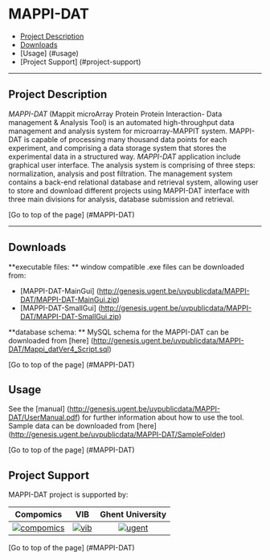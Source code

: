# MAPPI-DAT

 * [Project Description](#project-description)
 * [Downloads](#downloads)
 * [Usage] (#usage)
 * [Project Support] (#project-support)

----

## Project Description

*MAPPI-DAT* (Mappit microArray Protein Protein Interaction- Data management & Analysis Tool) is an automated high-throughput data management and analysis system for microarray-MAPPIT system. MAPPI-DAT is capable of processing many thousand data points for each experiment, and comprising a data storage system that stores the experimental data in a structured way. 
*MAPPI-DAT* application include graphical user interface. The analysis system is comprising of three steps: normalization, analysis and post filtration. The management system contains a back-end relational database and retrieval system, allowing user to store and download different projects using MAPPI-DAT interface with three main divisions for analysis, database submission and retrieval.

[Go to top of the page] (#MAPPI-DAT)

----

## Downloads
**executable files: **
window compatible .exe files can be downloaded from:
  * [MAPPI-DAT-MainGui]  (http://genesis.ugent.be/uvpublicdata/MAPPI-DAT/MAPPI-DAT-MainGui.zip)
  * [MAPPI-DAT-SmallGui] (http://genesis.ugent.be/uvpublicdata/MAPPI-DAT/MAPPI-DAT-SmallGui.zip)

**database schema: **
MySQL schema for the MAPPI-DAT can be downloaded from [here] (http://genesis.ugent.be/uvpublicdata/MAPPI-DAT/Mappi_datVer4_Script.sql)

[Go to top of the page] (#MAPPI-DAT)

## Usage
See the [manual] (http://genesis.ugent.be/uvpublicdata/MAPPI-DAT/UserManual.pdf) for further information about how to use the tool.
Sample data can be downloaded from [here] (http://genesis.ugent.be/uvpublicdata/MAPPI-DAT/SampleFolder)

[Go to top of the page] (#MAPPI-DAT)

## Project Support

MAPPI-DAT project is supported by:

| Compomics | VIB | Ghent University|
|:--:|:--:|:--:|
| [![compomics](http://genesis.ugent.be/uvpublicdata/image/compomics.png)](http://www.compomics.com) | [![vib](http://genesis.ugent.be/uvpublicdata/image/vib.png)](http://www.vib.be) | [![ugent](http://genesis.ugent.be/uvpublicdata/image/ugent.png)](http://www.ugent.be/en) |

[Go to top of the page] (#MAPPI-DAT)



